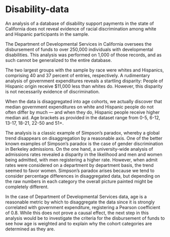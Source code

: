 # Disability-data


An analysis of a database of disability support payments in the state of California does not reveal evidence of racial discrimination among white and Hispanic participants in the sample. 

The Department of Developmental Services in California oversees the disbursement of funds to over 250,000 individuals with developmental disabilities. This analysis was performed on 1,000 of those records, and as such cannot be generalized to the entire database. 

The two largest groups with the sample by race were whites and Hispanics, comprising 40 and 37 percent of entries, respectively. A rudimentary analysis of government expenditures reveals a startling disparity: People of Hispanic origin receive $11,000 less than whites do. However, this disparity is not necessarily evidence of discrimination.

When the data is disaggregated into age cohorts, we actually discover that median government expenditures on white and Hispanic people do not often differ by much — and when they do, Hispanic people receive higher median aid. Age brackets as provided in the dataset range from 0-5, 6-12, 13-17, 18-21, 22-50 and 51+.

The analysis is a classic example of Simpson’s paradox, whereby a global trend disappears on disaggregation by a reasonable axis. One of the better known examples of Simpson’s paradox is the case of gender discrimination in Berkeley admissions. On the one hand, a university-wide analysis of admissions rates revealed a disparity in the likelihood and men and women being admitted, with men registering a higher rate. However, when admit rates were considered on a department by department basis, the trend seemed to favor women. Simpson’s paradox arises because we tend to consider percentage differences in disaggregated data, but depending on the raw numbers in each category the overall picture painted might be completely different.

In the case of Department of Developmental Services data, age is a reasonable metric by which to disaggregate the data since it is strongly correlated with government expenditure, registering a Pearson coefficient of 0.8. While this does not prove a causal effect, the next step in this analysis would be to investigate the criteria for the disbursement of funds to see how age is weighted and to explain why the cohort categories are determined as they are. 


